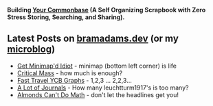 **Building [Your Commonbase](https://bramses.notion.site/Your-Commonbase-BETA-10b034182ddd8038b9ffe11cc2833713) (A Self Organizing Scrapbook with Zero Stress Storing, Searching, and Sharing).**

## Latest Posts on [bramadams.dev](https://www.bramadams.dev/) (or my [microblog](https://bramses.micro.blog/))

<!--START_SECTION:feed-->
* [Get Minimap&#39;d Idiot](https:&#x2F;&#x2F;www.bramadams.dev&#x2F;get-minimapd-idiot&#x2F;) - minimap (bottom left corner) is life
* [Critical Mass](https:&#x2F;&#x2F;www.bramadams.dev&#x2F;critical-mass&#x2F;) - how much is enough?
* [Fast Travel YCB Graphs](https:&#x2F;&#x2F;www.bramadams.dev&#x2F;fast-travel-ycb-graphs&#x2F;) - 1,2,3 ... 2,2,3...
* [A Lot of Journals](https:&#x2F;&#x2F;www.bramadams.dev&#x2F;a-lot-of-journals&#x2F;) - How many leuchtturm1917&#39;s is too many?
* [Almonds Can&#39;t Do Math](https:&#x2F;&#x2F;www.bramadams.dev&#x2F;almonds-cant-do-math&#x2F;) - don&#39;t let the headlines get you!
<!--END_SECTION:feed-->
